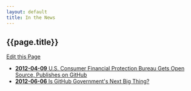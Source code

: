 ```yaml
---
layout: default
title: In the News
---
```


<h2>{{page.title}}</h2>

<a class="btn btn-mini pull-right forkModalTrigger" href="https://github.com/lukecharde/govgit">Edit this Page</a>

<div class="news-items">

- [**2012-04-09** U.S. Consumer Financial Protection Bureau Gets Open Source, Publishes on GitHub](http://techcrunch.com/2012/04/09/u-s-consumer-financial-protection-bureau-gets-open-source-publishes-on-github/)
- [**2012-06-06** Is GitHub Government's Next Big Thing?](http://fedscoop.com/is-github-governments-next-big-thing/)

</div>
